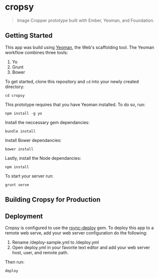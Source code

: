 # cropsy

> Image Cropper prototype built with Ember, Yeoman, and Foundation.

## Getting Started

This app was build using [Yeoman](http://yeoman.io), the Web's scaffolding tool. The Yeoman workflow combines three tools:

1. Yo
2. Grunt
3. Bower

To get started, clone this repository and ````cd```` into your newly created directory:

```shell
cd cropsy
```

This prototype requires that you have Yeoman installed. To do so, run:

```shell
npm install -g yo
```

Install the neccessary gem dependancies:

```shell
bundle install
```

Install Bower dependancies:

```shell
bower install
```

Lastly, install the Node dependancies:

```shell
npm install
```

To start your server run:

```shell
grunt serve
```

## Building Cropsy for Production




## Deployment

Cropsy is configured to use the [rsync-deploy](https://github.com/rosszurowski/deploy) gem. To deploy this app to a remote web serve, add your web server configuration do the following:

1. Rename /deploy-sample.yml to /deploy.yml
2. Open deploy.yml in your favorite text editor and add your web server host, user, and remote path.

Then run:

```shell
deploy
```

